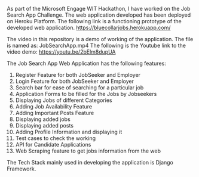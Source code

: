 As part of the Microsoft Engage WIT Hackathon, I have worked on the Job Search App Challenge.
The web application developed has been deployed on Heroku Platform.
The following link is a functioning prototype of the developed web application.
https://bluecollarjobs.herokuapp.com/

The video in this repository is a demo of working of the application.
The file is named as: JobSearchApp.mp4
The following is the Youtube link to the video demo:
https://youtu.be/2bElm8dupUA

The Job Search App Web Application has the following features:
1. Register Feature for both JobSeeker and Employer
2. Login Feature for both JobSeeker and Employer
3. Search bar for ease of searching for a particular job
4. Application Forms to be filled for the Jobs by Jobseekers
5. Displaying Jobs of different Categories
6. Adding Job Availability Feature
7. Adding Important Posts Feature
8. Displaying added jobs
9. Displaying added posts
10. Adding Profile Information and displaying it
11. Test cases to check the working
12. API for Candidate Applications
13. Web Scraping feature to get jobs information from the web

The Tech Stack mainly used in developing the application is Django Framework.